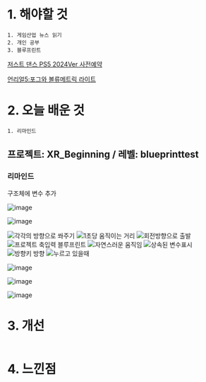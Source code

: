 # 1. 해야할 것
```
1. 게임산업 뉴스 읽기
2. 개인 공부
3. 블루프린트
```
[저스트 댄스 PS5 2024Ver 사전예약](https://www.gamemeca.com/view.php?gid=1742120)

[언리얼5:포그와 볼류메트릭 라이트](https://dev.epicgames.com/community/learning/courses/AdE/unreal-engine-8807c3/BKvR/unreal-engine-61a87d)

# 2. 오늘 배운 것
```
1. 리마인드
```
## 프로젝트: XR_Beginning / 레벨: blueprinttest

### 리마인드
구조체에 변수 추가

![image](https://github.com/JM94Ent/TIL-WIL/assets/143363550/4429ce9d-6176-47d9-b1fd-ccbca8147750)

![image](https://github.com/JM94Ent/TIL-WIL/assets/143363550/51423819-3ada-4350-b8a3-e5cecafe5e6f)


![각각의 방향으로 쏴주기](https://github.com/JM94Ent/TIL-WIL/assets/143363550/25e3b2ce-dbb0-4d3c-ac3f-723f79c76064)
![1초당 움직이는 거리](https://github.com/JM94Ent/TIL-WIL/assets/143363550/9ac21c02-7b58-4204-950b-5a90c51e8344)
![회전방향으로 출발](https://github.com/JM94Ent/TIL-WIL/assets/143363550/25f16faa-109d-44c3-8b71-e9fd7894d2ad)
![프로젝트 축입력 블루프린트](https://github.com/JM94Ent/TIL-WIL/assets/143363550/3b6a3a92-fc30-4c11-b6bf-6f755cce1cc1)
![자연스러운 움직임](https://github.com/JM94Ent/TIL-WIL/assets/143363550/3769acdf-025b-4e07-bcc9-7fbda684df4d)
![상속된 변수표시](https://github.com/JM94Ent/TIL-WIL/assets/143363550/ee8616c7-e385-4768-84bb-bfa71684e1ca)
![방향키 방향](https://github.com/JM94Ent/TIL-WIL/assets/143363550/b399ac04-f477-4996-a8e1-4bf664e89c2d)
![누르고 있을때](https://github.com/JM94Ent/TIL-WIL/assets/143363550/0fdd8804-c7b3-425a-b613-0f24b4e483c0)

![image](https://github.com/JM94Ent/TIL-WIL/assets/143363550/efb7f061-9894-4041-a8eb-2a914e49a942)

![image](https://github.com/JM94Ent/TIL-WIL/assets/143363550/7ef9d042-b5b3-45ee-97cd-5e518b5d051e)

![image](https://github.com/JM94Ent/TIL-WIL/assets/143363550/de990e28-0969-47c5-b37a-ac796500267c)


# 3. 개선
```

```

# 4. 느낀점
```

```

